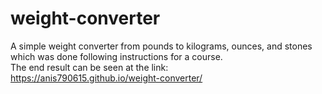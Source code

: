 # weight-converter
A simple weight converter from pounds to kilograms, ounces, and stones which was done following instructions for a course.  
The end result can be seen at the link:   
https://anis790615.github.io/weight-converter/

